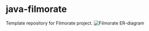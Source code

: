 # java-filmorate
Template repository for Filmorate project.
![Filmorate ER-diagram](/home/sergey/Pictures/Screenshots/ER-diagram.png)
